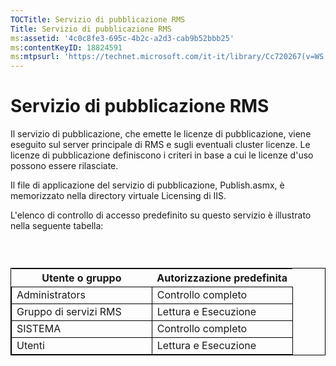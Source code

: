 ```yaml
---
TOCTitle: Servizio di pubblicazione RMS
Title: Servizio di pubblicazione RMS
ms:assetid: '4c0c8fe3-695c-4b2c-a2d3-cab9b52bbb25'
ms:contentKeyID: 18824591
ms:mtpsurl: 'https://technet.microsoft.com/it-it/library/Cc720267(v=WS.10)'
---
```


Servizio di pubblicazione RMS
=============================

Il servizio di pubblicazione, che emette le licenze di pubblicazione, viene eseguito sul server principale di RMS e sugli eventuali cluster licenze. Le licenze di pubblicazione definiscono i criteri in base a cui le licenze d'uso possono essere rilasciate.

Il file di applicazione del servizio di pubblicazione, Publish.asmx, è memorizzato nella directory virtuale Licensing di IIS.

L'elenco di controllo di accesso predefinito su questo servizio è illustrato nella seguente tabella:

###  

 
<table style="border:1px solid black;">
<colgroup>
<col width="50%" />
<col width="50%" />
</colgroup>
<thead>
<tr class="header">
<th>Utente o gruppo</th>
<th>Autorizzazione predefinita</th>
</tr>
</thead>
<tbody>
<tr class="odd">
<td style="border:1px solid black;">Administrators</td>
<td style="border:1px solid black;">Controllo completo</td>
</tr>
<tr class="even">
<td style="border:1px solid black;">Gruppo di servizi RMS</td>
<td style="border:1px solid black;">Lettura e Esecuzione</td>
</tr>
<tr class="odd">
<td style="border:1px solid black;">SISTEMA</td>
<td style="border:1px solid black;">Controllo completo</td>
</tr>
<tr class="even">
<td style="border:1px solid black;">Utenti</td>
<td style="border:1px solid black;">Lettura e Esecuzione</td>
</tr>
</tbody>
</table>
